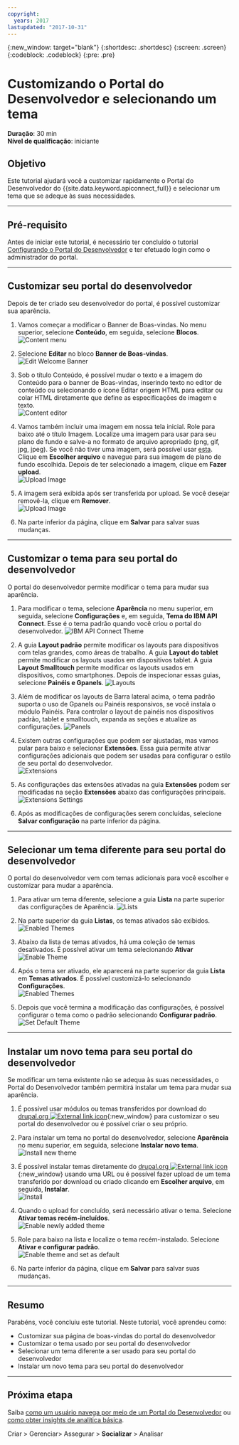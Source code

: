 ```yaml
---
copyright:
  years: 2017
lastupdated: "2017-10-31"
---
```


{:new_window: target="blank"}
{:shortdesc: .shortdesc}
{:screen: .screen}
{:codeblock: .codeblock}
{:pre: .pre}

# Customizando o Portal do Desenvolvedor e selecionando um tema
**Duração**: 30 min  
**Nível de qualificação**: iniciante  


## Objetivo
Este tutorial ajudará você a customizar rapidamente o Portal do Desenvolvedor do {{site.data.keyword.apiconnect_full}} e selecionar um tema que se adeque às suas necessidades.

---

## Pré-requisito

Antes de iniciar este tutorial, é necessário ter concluído o tutorial [Configurando o Portal do Desenvolvedor](tut_config_dev_portal.html) e ter efetuado login como o administrador do portal.

---

## Customizar seu portal do desenvolvedor
Depois de ter criado seu desenvolvedor do portal, é possível customizar sua aparência.

1. Vamos começar a modificar o Banner de Boas-vindas. No menu superior, selecione **Conteúdo**, em seguida, selecione **Blocos**.  
  ![Content menu](images/31-content.png)

2. Selecione **Editar** no bloco **Banner de Boas-vindas**.  
  ![Edit Welcome Banner](images/32-edit.png)

3. Sob o título Conteúdo, é possível mudar o texto e a imagem do Conteúdo para o banner de Boas-vindas, inserindo texto no editor de conteúdo ou selecionando o ícone Editar origem HTML para editar ou colar HTML diretamente que define as especificações de imagem e texto.  
  ![Content editor](images/33-content.png) 

4. Vamos também incluir uma imagem em nossa tela inicial. Role para baixo até o título Imagem. Localize uma imagem para usar para seu plano de fundo e salve-a no formato de arquivo apropriado (png, gif, jpg, jpeg). Se você não tiver uma imagem, será possível usar [esta](images/Cloudy_Day.png). Clique em **Escolher arquivo** e navegue para sua imagem de plano de fundo escolhida. Depois de ter selecionado a imagem, clique em **Fazer upload**.  
  ![Upload Image](images/34-image.png)

5. A imagem será exibida após ser transferida por upload. Se você desejar removê-la, clique em **Remover**.  
  ![Upload Image](images/35-uploaded-image.png)
 
6. Na parte inferior da página, clique em **Salvar** para salvar suas mudanças.  
  
---

## Customizar o tema para seu portal do desenvolvedor
O portal do desenvolvedor permite modificar o tema para mudar sua aparência.

1. Para modificar o tema, selecione **Aparência** no menu superior, em seguida, selecione **Configurações** e, em seguida, **Tema do IBM API Connect**. Esse é o tema padrão quando você criou o portal do desenvolvedor.
![IBM API Connect Theme](images/41-APIC-theme.png) 


2. A guia **Layout padrão** permite modificar os layouts para dispositivos com telas grandes, como áreas de trabalho. A guia **Layout do tablet** permite modificar os layouts usados em dispositivos tablet. A guia **Layout Smalltouch** permite modificar os layouts usados em dispositivos, como smartphones. Depois de inspecionar essas guias, selecione **Painéis e Gpanels**.
  ![Layouts](images/42-layout.png)

3. Além de modificar os layouts de Barra lateral acima, o tema padrão suporta o uso de Gpanels ou Painéis responsivos, se você instala o módulo Painéis. Para controlar o layout de painéis nos dispositivos padrão, tablet e smalltouch, expanda as seções e atualize as configurações.
![Panels](images/43-panels.png) 

4. Existem outras configurações que podem ser ajustadas, mas vamos pular para baixo e selecionar **Extensões**. Essa guia permite ativar configurações adicionais que podem ser usadas para configurar o estilo de seu portal do desenvolvedor.  
  ![Extensions](images/44-extensions.png)

5. As configurações das extensões ativadas na guia **Extensões** podem ser modificadas na seção **Extensões** abaixo das configurações principais.     
  ![Extensions Settings](images/45-extension-settings.png)

6. Após as modificações de configurações serem concluídas, selecione **Salvar configuração** na parte inferior da página.

---

## Selecionar um tema diferente para seu portal do desenvolvedor
O portal do desenvolvedor vem com temas adicionais para você escolher e customizar para mudar a aparência.

1. Para ativar um tema diferente, selecione a guia **Lista** na parte superior das configurações de Aparência.
  ![Lists](images/51-list.png) 

2. Na parte superior da guia **Listas**, os temas ativados são exibidos.
![Enabled Themes](images/52-enabled-themes.png)

3. Abaixo da lista de temas ativados, há uma coleção de temas desativados. É possível ativar um tema selecionando **Ativar**   
  ![Enable Theme](images/53-enable-theme.png) 

4. Após o tema ser ativado, ele aparecerá na parte superior da guia **Lista** em **Temas ativados**. É possível customizá-lo selecionando **Configurações**.  
  ![Enabled Themes](images/54-theme-settings.png)

5. Depois que você termina a modificação das configurações, é possível configurar o tema como o padrão selecionando **Configurar padrão**.     
  ![Set Default Theme](images/55-set-default.png)

---

## Instalar um novo tema para seu portal do desenvolvedor
Se modificar um tema existente não se adequa às suas necessidades, o Portal do Desenvolvedor também permitirá instalar um tema para mudar sua aparência.

1. É possível usar módulos ou temas transferidos por download do [drupal.org ![External link icon](../../../icons/launch-glyph.svg "External link icon")](http://drupal.org){:new_window} para customizar o seu portal do desenvolvedor ou é possível criar o seu próprio.

2. Para instalar um tema no portal do desenvolvedor, selecione **Aparência** no menu superior, em seguida, selecione **Instalar novo tema**.  
  ![Install new theme](images/62-install-new.png)

3. É possível instalar temas diretamente do [drupal.org ![External link icon](../../../icons/launch-glyph.svg "External link icon")](http://drupal.org){:new_window} usando uma URL ou é possível fazer upload de um tema transferido por download ou criado clicando em **Escolher arquivo**, em seguida, **Instalar**.  
  ![Install](images/63-install.png) 

4. Quando o upload for concluído, será necessário ativar o tema. Selecione **Ativar temas recém-incluídos**.  
  ![Enable newly added theme](images/64-upload.png)

5. Role para baixo na lista e localize o tema recém-instalado. Selecione **Ativar e configurar padrão**.  
  ![Enable theme and set as default](images/65-enable.png)

6. Na parte inferior da página, clique em **Salvar** para salvar suas mudanças.  

---

## Resumo
Parabéns, você concluiu este tutorial. Neste tutorial, você aprendeu como:

* Customizar sua página de boas-vindas do portal do desenvolvedor
* Customizar o tema usado por seu portal do desenvolvedor 
* Selecionar um tema diferente a ser usado para seu portal do desenvolvedor
* Instalar um novo tema para seu portal do desenvolvedor

---

## Próxima etapa

Saiba [como um usuário navega por meio de um Portal do Desenvolvedor](tut_discover_apis.html) ou [como obter insights de analítica básica](tut_insights_analytics.html).

Criar > Gerenciar> Assegurar > **Socializar** > Analisar  

